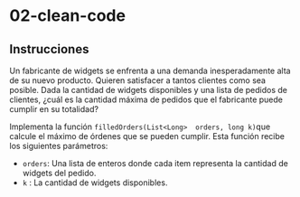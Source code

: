 # 02-clean-code

## Instrucciones

Un fabricante de widgets se enfrenta a una demanda inesperadamente alta de su nuevo producto. Quieren satisfacer a tantos clientes como sea posible. Dada la cantidad de widgets disponibles y una lista de pedidos de clientes, ¿cuál es la cantidad máxima de pedidos que el fabricante puede cumplir en su totalidad?

Implementa la función ```filledOrders(List<Long>  orders, long k)```que calcule el máximo de órdenes que se pueden cumplir.  Esta función recibe los siguientes parámetros:
- ```orders```:  Una lista de enteros donde cada item representa la cantidad de widgets del pedido.
- ```k``` : La cantidad de widgets disponibles.
